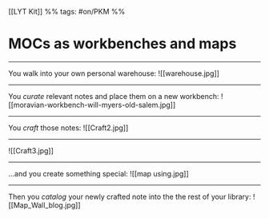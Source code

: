 [[LYT Kit]] %% tags: #on/PKM %%
# MOCs as workbenches and maps

---
You walk into your own personal warehouse:
![[warehouse.jpg]]

---
You *curate* relevant notes and place them on a new workbench:
![[moravian-workbench-will-myers-old-salem.jpg]]

---
You *craft* those notes:
![[Craft2.jpg]]

---
![[Craft3.jpg]]

---
...and you create something special:
![[map using.jpg]]

---
Then you *catalog* your newly crafted note into the the rest of your library:
![[Map_Wall_blog.jpg]]
